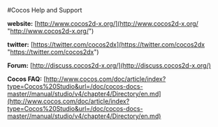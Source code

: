 #Cocos Help and Support

**website:** [http://www.cocos2d-x.org/](http://www.cocos2d-x.org/ "http://www.cocos2d-x.org/")

**twitter:** [https://twitter.com/cocos2dx](https://twitter.com/cocos2dx "https://twitter.com/cocos2dx")

**Forum:** [http://discuss.cocos2d-x.org/](http://discuss.cocos2d-x.org/)

**Cocos FAQ:** [http://www.cocos.com/doc/article/index?type=Cocos%20Studio&url=/doc/cocos-docs-master//manual/studio/v4/chapter4/Directory/en.md](http://www.cocos.com/doc/article/index?type=Cocos%20Studio&url=/doc/cocos-docs-master//manual/studio/v4/chapter4/Directory/en.md)




